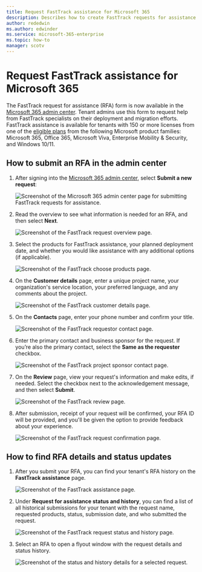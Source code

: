 ```yaml
---
title: Request FastTrack assistance for Microsoft 365
description: Describes how to create FastTrack requests for assistance in Microsoft 365 admin center.
author: rededwin
ms.author: edwinder
ms.service: microsoft-365-enterprise
ms.topic: how-to
manager: scotv
---
```

# Request FastTrack assistance for Microsoft 365

The FastTrack request for assistance (RFA) form is now available in the [Microsoft 365 admin center](https://go.microsoft.com/fwlink/?linkid=2226341). Tenant admins use this form to request help from FastTrack specialists on their deployment and migration efforts. FastTrack assistance is available for tenants with 150 or more licenses from one of the [eligible plans](/microsoft-365/fasttrack/eligibility) from the following Microsoft product families: Microsoft 365, Office 365, Microsoft Viva, Enterprise Mobility & Security, and Windows 10/11.

## How to submit an RFA in the admin center

1. After signing into the [Microsoft 365 admin center](https://go.microsoft.com/fwlink/?linkid=2226341), select **Submit a new request**:
   
   ![Screenshot of the Microsoft 365 admin center page for submitting FastTrack requests for assistance.](media/request-fasttrack-assistance-microsoft-365/fasttrack-submit-request.png)

1. Read the overview to see what information is needed for an RFA, and then select **Next**.
   
   ![Screenshot of the FastTrack request overview page.](media/request-fasttrack-assistance-microsoft-365/fasttrack-request-overview.png)

1. Select the products for FastTrack assistance, your planned deployment date, and whether you would like assistance with any additional options (if applicable). 

   ![Screenshot of the FastTrack choose products page.](media/request-fasttrack-assistance-microsoft-365/fasttrack-choose-products.png)

1. On the **Customer details** page, enter a unique project name, your organization's service location, your preferred language, and any comments about the project.

   ![Screenshot of the FastTrack customer details page.](media/request-fasttrack-assistance-microsoft-365/fasttrack-customer-details.png)

1. On the **Contacts** page, enter your phone number and confirm your title.

   ![Screenshot of the FastTrack requestor contact page.](media/request-fasttrack-assistance-microsoft-365/fasttrack-requestor-contact.png)

1. Enter the primary contact and business sponsor for the request. If you’re also the primary contact, select the **Same as the requester** checkbox.

   ![Screenshot of the FastTrack project sponsor contact page.](media/request-fasttrack-assistance-microsoft-365/fasttrack-sponsor-contact.png)

1. On the **Review** page, view your request's information and make edits, if needed. Select the checkbox next to the acknowledgement message, and then select **Submit**. 

   ![Screenshot of the FastTrack review page.](media/request-fasttrack-assistance-microsoft-365/fasttrack-request-review.png)

1. After submission, receipt of your request will be confirmed, your RFA ID will be provided, and you'll be given the option to provide feedback about your experience.

   ![Screenshot of the FastTrack request confirmation page.](media/request-fasttrack-assistance-microsoft-365/fasttrack-request-submitted.png)

## How to find RFA details and status updates

1. After you submit your RFA, you can find your tenant's RFA history on the **FastTrack assistance** page.

   ![Screenshot of the FastTrack assistance page.](media/request-fasttrack-assistance-microsoft-365/fasttrack-assistance.png)

2. Under **Request for assistance status and history**, you can find a list of all historical submissions for your tenant with the request name, requested products, status, submission date, and who submitted the request.

   ![Screenshot of the FastTrack request status and history page.](media/request-fasttrack-assistance-microsoft-365/fasttrack-history.png)

3. Select an RFA to open a flyout window with the request details and status history.

   ![Screenshot of the status and history details for a selected request.](media/request-fasttrack-assistance-microsoft-365/fasttrack-history-details.png)
